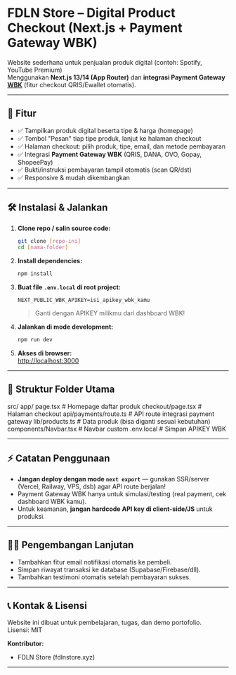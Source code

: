 # FDLN Store – Digital Product Checkout (Next.js + Payment Gateway WBK)

Website sederhana untuk penjualan produk digital (contoh: Spotify, YouTube Premium)  
Menggunakan **Next.js 13/14 (App Router)** dan **integrasi Payment Gateway [WBK](https://pg.wbk.web.id/)** (fitur checkout QRIS/Ewallet otomatis).

---

## 🚀 Fitur

- ✅ Tampilkan produk digital beserta tipe & harga (homepage)
- ✅ Tombol "Pesan" tiap tipe produk, lanjut ke halaman checkout
- ✅ Halaman checkout: pilih produk, tipe, email, dan metode pembayaran
- ✅ Integrasi **Payment Gateway WBK** (QRIS, DANA, OVO, Gopay, ShopeePay)
- ✅ Bukti/instruksi pembayaran tampil otomatis (scan QR/dst)
- ✅ Responsive & mudah dikembangkan

---

## 🛠️ Instalasi & Jalankan

1. **Clone repo / salin source code:**
    ```bash
    git clone [repo-ini]
    cd [nama-folder]
    ```

2. **Install dependencies:**
    ```bash
    npm install
    ```

3. **Buat file `.env.local` di root project:**
    ```
    NEXT_PUBLIC_WBK_APIKEY=isi_apikey_wbk_kamu
    ```
    > Ganti dengan APIKEY milikmu dari dashboard WBK!

4. **Jalankan di mode development:**
    ```bash
    npm run dev
    ```

5. **Akses di browser:**  
   [http://localhost:3000](http://localhost:3000)

---

## 📁 Struktur Folder Utama

src/
app/
page.tsx # Homepage daftar produk
checkout/page.tsx # Halaman checkout
api/payments/route.ts # API route integrasi payment gateway
lib/products.ts # Data produk (bisa diganti sesuai kebutuhan)
components/Navbar.tsx # Navbar custom
.env.local # Simpan APIKEY WBK


---

## ⚡ Catatan Penggunaan

- **Jangan deploy dengan mode `next export`** — gunakan SSR/server (Vercel, Railway, VPS, dsb) agar API route berjalan!
- Payment Gateway WBK hanya untuk simulasi/testing (real payment, cek dashboard WBK kamu).
- Untuk keamanan, **jangan hardcode API key di client-side/JS** untuk produksi.

---

## 👨‍💻 Pengembangan Lanjutan

- Tambahkan fitur email notifikasi otomatis ke pembeli.
- Simpan riwayat transaksi ke database (Supabase/Firebase/dll).
- Tambahkan testimoni otomatis setelah pembayaran sukses.

---

## 📞 Kontak & Lisensi

Website ini dibuat untuk pembelajaran, tugas, dan demo portofolio.  
Lisensi: MIT

**Kontributor:**  
- FDLN Store (fdlnstore.xyz)  

---

